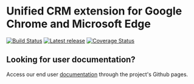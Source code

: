 # Unified CRM extension for Google Chrome and Microsoft Edge

[![Build Status](https://github.com/ringcentral/rc-unified-crm-extension/workflows/CI%20Pipeline/badge.svg?branch=master)](https://github.com/ringcentral/rc-unified-crm-extension/actions) [![Latest release](https://img.shields.io/github/v/release/ringcentral/rc-unified-crm-extension)](https://github.com/ringcentral/rc-unified-crm-extension/releases) [![Coverage Status](https://coveralls.io/repos/github/ringcentral/rc-unified-crm-extension/badge.svg?branch=main)](https://coveralls.io/github/ringcentral/rc-unified-crm-extension?branch=main)

## Looking for user documentation?

Access our end user [documentation](https://ringcentral.github.io/rc-unified-crm-extension/) through the project's Github pages. 